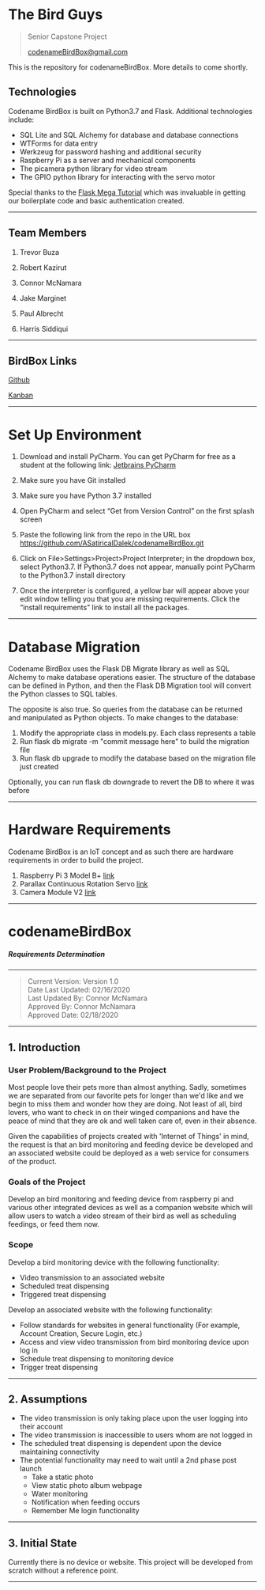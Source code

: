 # The Bird Guys

> Senior Capstone Project
>
> codenameBirdBox@gmail.com

This is the repository for codenameBirdBox. More details to come shortly.

## Technologies
Codename BirdBox is built on Python3.7 and Flask. Additional technologies include:
* SQL Lite and SQL Alchemy for database and database connections
* WTForms for data entry 
* Werkzeug for password hashing and additional security
* Raspberry Pi as a server and mechanical components 
* The picamera python library for video stream
* The GPIO python library for interacting with the servo motor
 

Special thanks to the [Flask Mega Tutorial](https://blog.miguelgrinberg.com/post/the-flask-mega-tutorial-part-i-hello-world)
which was invaluable in getting our boilerplate code and basic authentication created. 

***

## Team Members

1. Trevor Buza

2. Robert Kazirut

3. Connor McNamara

4. Jake Marginet

5. Paul Albrecht

6. Harris Siddiqui

***

   ## BirdBox Links

[Github](https://github.com/ASatiricalDalek/codenameBirdBox)   

[Kanban](https://trello.com/b/9zt1aQkv/birdguykanban)

***

# Set Up Environment

1. Download and install PyCharm. You can get PyCharm for free as a student at the following link: [Jetbrains PyCharm](https://www.jetbrains.com/student/)

2. Make sure you have Git installed

3. Make sure you have Python 3.7 installed

4. Open PyCharm and select “Get from Version Control” on the first splash screen

5. Paste the following link from the repo in the URL box https://github.com/ASatiricalDalek/codenameBirdBox.git

6. Click on File>Settings>Project>Project Interpreter; in the dropdown box, select Python3.7. If Python3.7 does not appear, manually point PyCharm to the Python3.7 install directory

7. Once the interpreter is configured, a yellow bar will appear above your edit window telling you that you are missing requirements. Click the “install requirements” link to install all the packages.

***

# Database Migration
Codename BirdBox uses the Flask DB Migrate library as well as SQL Alchemy to make database 
operations easier. The structure of the database can be defined in Python, and then the Flask
DB Migration tool will convert the Python classes to SQL tables. 

The opposite is also true. So queries from the database can be returned and manipulated as Python
objects. To make changes to the database:

1. Modify the appropriate class in models.py. Each class represents a table
2. Run flask db migrate -m "commit message here" to build the migration file
3. Run flask db upgrade to modify the database based on the migration file just created

Optionally, you can run flask db downgrade to revert the DB to where it was before 
***
# Hardware Requirements
 Codename BirdBox is an IoT concept and as such there are hardware requirements in order to build the project.
 1. Raspberry Pi 3 Model B+ [link](https://www.raspberrypi.org/products/raspberry-pi-3-model-b-plus/)
 2. Parallax Continuous Rotation Servo [link](https://www.parallax.com/product/900-00008)
 3. Camera Module V2 [link](https://www.raspberrypi.org/products/camera-module-v2/)
***
# codenameBirdBox
##### Requirements Determination
***


>Current Version: Version 1.0  
>Date Last Updated: 02/16/2020  
>Last Updated By: Connor McNamara  
>Approved By: Connor McNamara  
>Approved Date: 02/18/2020

***
## 1. Introduction
### User Problem/Background to the Project

Most people love their pets more than almost anything. 
Sadly, sometimes we are separated from our favorite pets for longer than we'd like and we begin to miss them 
and wonder how they are doing. Not least of all, bird lovers, who want to check in on their winged companions and have
the peace of mind that they are ok and well taken care of, even in their absence.

Given the capabilities of projects created with 'Internet of Things' in mind, the request is that an bird monitoring
and feeding device be developed and an associated website could be deployed as a web service for consumers
of the product.
### Goals of the Project

Develop an bird monitoring and feeding device from raspberry pi and various other integrated devices as well as a
companion website which will allow users to watch a video stream of their bird as well as scheduling feedings,
or feed them now.
### Scope

Develop a bird monitoring device with the following functionality:

- Video transmission to an associated website
- Scheduled treat dispensing
- Triggered treat dispensing

Develop an associated website with the following functionality:

- Follow standards for websites in general functionality (For example, Account Creation, Secure Login, etc.)
- Access and view video transmission from bird monitoring device upon log in
- Schedule treat dispensing to monitoring device
- Trigger treat dispensing
***

## 2. Assumptions

- The video transmission is only taking place upon the user logging into their account
- The video transmission is inaccessible to users whom are not logged in
- The scheduled treat dispensing is dependent upon the device maintaining connectivity
- The potential functionality may need to wait until a 2nd phase post launch
  - Take a static photo
  - View static photo album webpage
  - Water monitoring
  - Notification when feeding occurs
  - Remember Me login functionality

***

## 3. Initial State

Currently there is no device or website. This project will be developed from scratch without a reference point.

***
   


